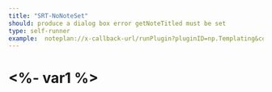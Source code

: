 ```yaml
---
title: "SRT-NoNoteSet"
should: produce a dialog box error getNoteTitled must be set
type: self-runner
example:  noteplan://x-callback-url/runPlugin?pluginID=np.Templating&command=templateRunner&arg0=SRT-NoNoteSet&arg1=true&arg2=var1%3Dfoo%3Bvar2%3Dbar
---
```

# <%- var1 %>
